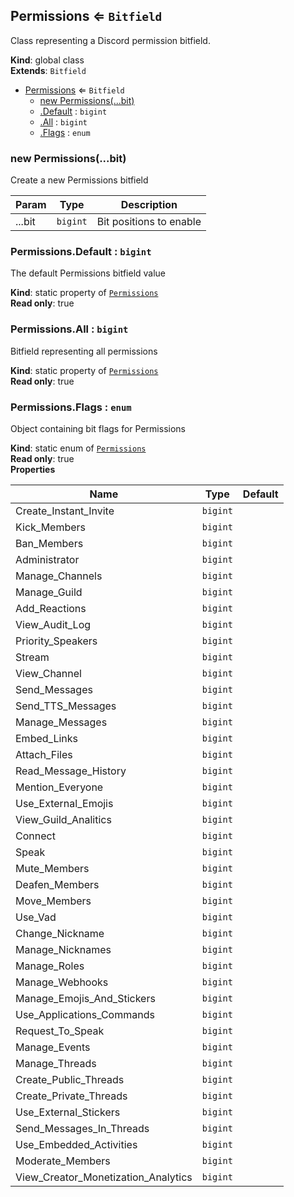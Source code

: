 <a name="Permissions"></a>

## Permissions ⇐ <code>Bitfield</code>
Class representing a Discord permission bitfield.

**Kind**: global class  
**Extends**: <code>Bitfield</code>  

* [Permissions](#Permissions) ⇐ <code>Bitfield</code>
    * [new Permissions(...bit)](#new_Permissions_new)
    * [.Default](#Permissions.Default) : <code>bigint</code>
    * [.All](#Permissions.All) : <code>bigint</code>
    * [.Flags](#Permissions.Flags) : <code>enum</code>

<a name="new_Permissions_new"></a>

### new Permissions(...bit)
Create a new Permissions bitfield


| Param | Type | Description |
| --- | --- | --- |
| ...bit | <code>bigint</code> | Bit positions to enable |

<a name="Permissions.Default"></a>

### Permissions.Default : <code>bigint</code>
The default Permissions bitfield value

**Kind**: static property of [<code>Permissions</code>](#Permissions)  
**Read only**: true  
<a name="Permissions.All"></a>

### Permissions.All : <code>bigint</code>
Bitfield representing all permissions

**Kind**: static property of [<code>Permissions</code>](#Permissions)  
**Read only**: true  
<a name="Permissions.Flags"></a>

### Permissions.Flags : <code>enum</code>
Object containing bit flags for Permissions

**Kind**: static enum of [<code>Permissions</code>](#Permissions)  
**Read only**: true  
**Properties**

| Name | Type | Default |
| --- | --- | --- |
| Create_Instant_Invite | <code>bigint</code> | <code></code> | 
| Kick_Members | <code>bigint</code> | <code></code> | 
| Ban_Members | <code>bigint</code> | <code></code> | 
| Administrator | <code>bigint</code> | <code></code> | 
| Manage_Channels | <code>bigint</code> | <code></code> | 
| Manage_Guild | <code>bigint</code> | <code></code> | 
| Add_Reactions | <code>bigint</code> | <code></code> | 
| View_Audit_Log | <code>bigint</code> | <code></code> | 
| Priority_Speakers | <code>bigint</code> | <code></code> | 
| Stream | <code>bigint</code> | <code></code> | 
| View_Channel | <code>bigint</code> | <code></code> | 
| Send_Messages | <code>bigint</code> | <code></code> | 
| Send_TTS_Messages | <code>bigint</code> | <code></code> | 
| Manage_Messages | <code>bigint</code> | <code></code> | 
| Embed_Links | <code>bigint</code> | <code></code> | 
| Attach_Files | <code>bigint</code> | <code></code> | 
| Read_Message_History | <code>bigint</code> | <code></code> | 
| Mention_Everyone | <code>bigint</code> | <code></code> | 
| Use_External_Emojis | <code>bigint</code> | <code></code> | 
| View_Guild_Analitics | <code>bigint</code> | <code></code> | 
| Connect | <code>bigint</code> | <code></code> | 
| Speak | <code>bigint</code> | <code></code> | 
| Mute_Members | <code>bigint</code> | <code></code> | 
| Deafen_Members | <code>bigint</code> | <code></code> | 
| Move_Members | <code>bigint</code> | <code></code> | 
| Use_Vad | <code>bigint</code> | <code></code> | 
| Change_Nickname | <code>bigint</code> | <code></code> | 
| Manage_Nicknames | <code>bigint</code> | <code></code> | 
| Manage_Roles | <code>bigint</code> | <code></code> | 
| Manage_Webhooks | <code>bigint</code> | <code></code> | 
| Manage_Emojis_And_Stickers | <code>bigint</code> | <code></code> | 
| Use_Applications_Commands | <code>bigint</code> | <code></code> | 
| Request_To_Speak | <code>bigint</code> | <code></code> | 
| Manage_Events | <code>bigint</code> | <code></code> | 
| Manage_Threads | <code>bigint</code> | <code></code> | 
| Create_Public_Threads | <code>bigint</code> | <code></code> | 
| Create_Private_Threads | <code>bigint</code> | <code></code> | 
| Use_External_Stickers | <code>bigint</code> | <code></code> | 
| Send_Messages_In_Threads | <code>bigint</code> | <code></code> | 
| Use_Embedded_Activities | <code>bigint</code> | <code></code> | 
| Moderate_Members | <code>bigint</code> | <code></code> | 
| View_Creator_Monetization_Analytics | <code>bigint</code> | <code></code> | 

